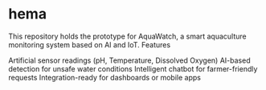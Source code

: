# hema
This repository holds the prototype for AquaWatch, a smart aquaculture monitoring system based on AI and IoT. Features

Artificial sensor readings (pH, Temperature, Dissolved Oxygen)
AI-based detection for unsafe water conditions
Intelligent chatbot for farmer-friendly requests
Integration-ready for dashboards or mobile apps
